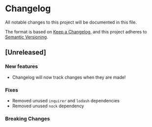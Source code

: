 # Changelog
All notable changes to this project will be documented in this file.

The format is based on [Keep a Changelog](https://keepachangelog.com/en/1.0.0/),
and this project adheres to [Semantic Versioning](https://semver.org/spec/v2.0.0.html).

## [Unreleased]

### New features

- Changelog will now track changes when they are made!

### Fixes

- Removed unused `inquirer` and `lodash` dependencies
- Removed unused `nock` dependency

### Breaking Changes
